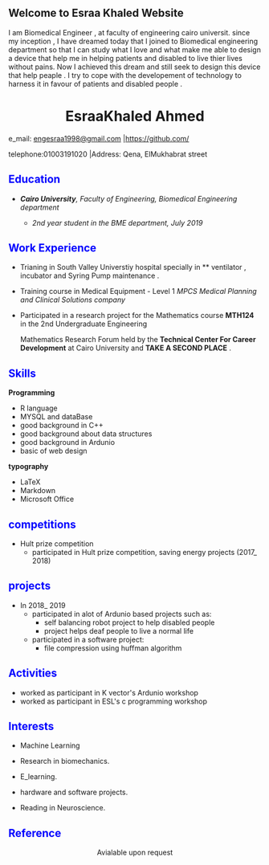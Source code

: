 ## Welcome to Esraa Khaled Website
I am Biomedical Engineer , at faculty of engineering cairo universit. since my inception , I have dreamed today that I joined to Biomedical engineering department so that I can study what I love and what make me able to design a device that help me in helping patients and disabled to live thier lives without pains. Now I achieved this dream and still seek to design this device that help peaple . I try to cope with the developement of technology to harness it in favour of patients and disabled people . 

# <center>EsraaKhaled Ahmed
 e_mail: engesraa1998@gmail.com |https://github.com/
 
 telephone:01003191020 |Address: Qena, ElMukhabrat street


## <span style ="color:blue">**Education**
- *__Cairo University__, Faculty of Engineering, Biomedical Engineering department*


   - *2nd year student in the BME department, July 2019*


## <span style ="color:blue">**Work Experience**</span>


- Trianing in South Valley Universtiy hospital specially in ** ventilator , incubator and Syring Pump  maintenance .


- Training course in Medical Equipment - Level 1 *MPCS Medical Planning and Clinical Solutions company*



- Participated in a research project for the Mathematics course **MTH124** in the 2nd Undergraduate Engineering 

     Mathematics Research Forum held by the **Technical Center For Career Development**  at Cairo University  and **TAKE A SECOND PLACE** .


## <span style ="color:blue">**Skills**</span>

  **Programming**


- R language 
- MYSQL and dataBase
- good background in C++
- good background about data structures
- good background in Ardunio
- basic of web design  


**typography** 


- LaTeX 
- Markdown 
- Microsoft Office

## <span style ="color:blue"> **competitions**

  - Hult prize competition 
    - participated in Hult prize competition, saving energy projects (2017_ 2018) 


## <span style ="color:blue"> **projects**
- In 2018_ 2019
    - participated in alot of Ardunio based projects such as:
        - self balancing robot project to help disabled people 
        - project helps deaf people to live a normal life
    - participated in a software project: 
        - file compression using huffman algorithm

## <span style ="color:blue"> **Activities**

- worked as participant in K vector's Ardunio workshop
- worked as participant in ESL's c programming workshop
## <span style ="color:blue">**Interests**
 
 
- Machine Learning 

- Research in biomechanics.

- E_learning.

- hardware and software projects.

- Reading in Neuroscience.

## <span style ="color:blue"> **Reference**
<center> Avialable upon request</center>
 

